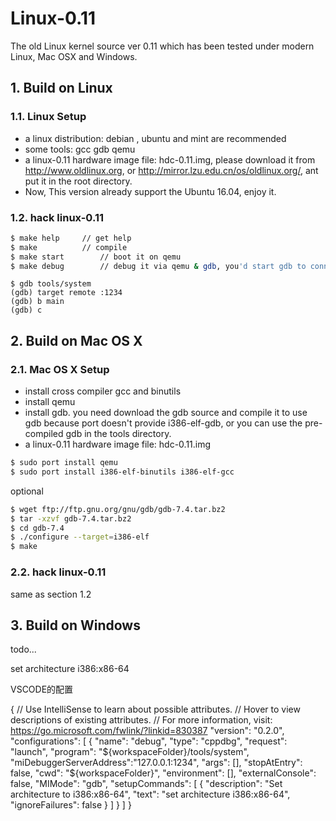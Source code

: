 Linux-0.11
==========

The old Linux kernel source ver 0.11 which has been tested under modern Linux,  Mac OSX and Windows.

## 1. Build on Linux

### 1.1. Linux Setup

* a linux distribution: debian , ubuntu and mint are recommended
* some tools: gcc gdb qemu
* a linux-0.11 hardware image file: hdc-0.11.img, please download it from http://www.oldlinux.org, or http://mirror.lzu.edu.cn/os/oldlinux.org/, ant put it in the root directory.
* Now, This version already support the Ubuntu 16.04, enjoy it.

### 1.2. hack linux-0.11
```bash
$ make help		// get help
$ make  		// compile
$ make start		// boot it on qemu
$ make debug		// debug it via qemu & gdb, you'd start gdb to connect it.
```
```gdb
$ gdb tools/system
(gdb) target remote :1234
(gdb) b main
(gdb) c
```

## 2. Build on Mac OS X

### 2.1. Mac OS X Setup

* install cross compiler gcc and binutils
* install qemu
* install gdb. you need download the gdb source and compile it to use gdb because port doesn't provide i386-elf-gdb, or you can use the pre-compiled gdb in the tools directory.
* a linux-0.11 hardware image file: hdc-0.11.img

```bash
$ sudo port install qemu
$ sudo port install i386-elf-binutils i386-elf-gcc
```

optional
```bash
$ wget ftp://ftp.gnu.org/gnu/gdb/gdb-7.4.tar.bz2
$ tar -xzvf gdb-7.4.tar.bz2
$ cd gdb-7.4
$ ./configure --target=i386-elf
$ make
```

### 2.2. hack linux-0.11
same as section 1.2


## 3. Build on Windows
todo...


set architecture i386:x86-64

VSCODE的配置

{
    // Use IntelliSense to learn about possible attributes.
    // Hover to view descriptions of existing attributes.
    // For more information, visit: https://go.microsoft.com/fwlink/?linkid=830387
    "version": "0.2.0",
    "configurations": [
        {
            "name": "debug",
            "type": "cppdbg",
            "request": "launch",
            "program": "${workspaceFolder}/tools/system",
            "miDebuggerServerAddress":"127.0.0.1:1234",
            "args": [],
            "stopAtEntry": false,
            "cwd": "${workspaceFolder}",
            "environment": [],
            "externalConsole": false,
            "MIMode": "gdb",
            "setupCommands": [
                {
                    "description": "Set architecture to i386:x86-64",
                    "text": "set architecture i386:x86-64",
                    "ignoreFailures": false
                }
            ]
        }
    ]
}